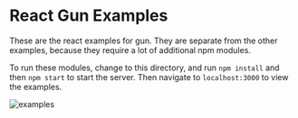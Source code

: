 # React Gun Examples

These are the react examples for gun. They are separate from the other examples, because they require a lot of additional npm modules.

To run these modules, change to this directory, and run `npm install` and then `npm start` to start the server. Then navigate to `localhost:3000` to view the examples.


![examples](https://i.imgur.com/ZXOHWNN.gif)
